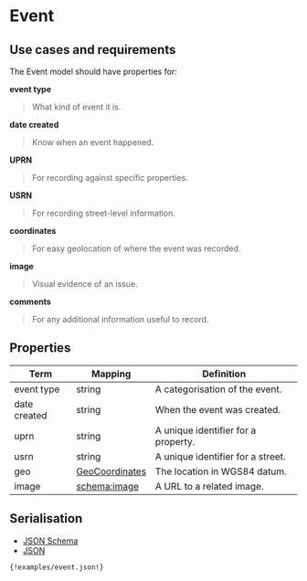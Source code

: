 
# Event

## Use cases and requirements

The Event model should have properties for:

**event type**

> What kind of event it is.

**date created**

> Know when an event happened.

**UPRN**

> For recording against specific properties.

**USRN**

> For recording street-level information.

**coordinates**

> For easy geolocation of where the event was recorded.

**image**

> Visual evidence of an issue.

**comments**

> For any additional information useful to record.



## Properties

Term     | Mapping | Definition
---------|---------|-----------
event type | string | A categorisation of the event.
date created | string | When the event was created.
uprn | string | A unique identifier for a property.
usrn | string | A unique identifier for a street.
geo | [GeoCoordinates](https://schema.org/GeoCoordinates) | The location in WGS84 datum.
image | [schema:image](https://schema.org/image) | A URL to a related image.

## Serialisation

<div>

  <!-- Nav tabs -->
  <ul class="nav nav-tabs" role="tablist">
    <li role="presentation"><a href="#schema" aria-controls="schema" role="tab" data-toggle="tab">JSON Schema</a></li>
    <li role="presentation" class="active"><a href="#json" aria-controls="json" role="tab" data-toggle="tab">JSON</a></li>
  </ul>

  <!-- Tab panes -->
  <div class="tab-content">
    <div role="tabpanel" class="tab-pane" id="schema">
    </div>
    <div role="tabpanel" class="tab-pane active" id="json">
      <pre><code class="hljs json">{!examples/event.json!}</code></pre>
    </div>
  </div>

</div>




